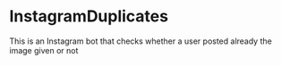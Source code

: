 # InstagramDuplicates

This is an Instagram bot that checks whether a user posted already the image given or not
